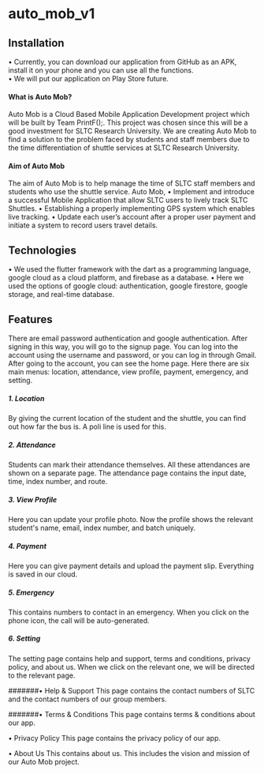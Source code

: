 # auto_mob_v1

## Installation
•	Currently, you can download our application from GitHub as an APK, install it on your phone and you can use all the functions.  
•	We will put our application on Play Store future.

#### What is Auto Mob?
Auto Mob is a Cloud Based Mobile Application Development project which will be built by Team PrintF();. This project was chosen since this will be a good investment for SLTC Research University. We are creating Auto Mob to find a solution to the problem faced by students and staff members due to the time differentiation of shuttle services at SLTC Research University.  

#### Aim of Auto Mob
The aim of Auto Mob is to help manage the time of SLTC staff members and students who use the shuttle service.
Auto Mob, 
•	Implement and introduce a successful Mobile Application that allow SLTC users to lively track SLTC Shuttles.
•	Establishing a properly implementing GPS system which enables live tracking.
•	Update each user’s account after a proper user payment and initiate a system to record users travel details.

## Technologies

•	We used the flutter framework with the dart as a programming language, google cloud as a cloud platform, and firebase as a database.
•	Here we used the options of google cloud: authentication, google firestore, google storage, and real-time database.

## Features

There are email password authentication and google authentication.  After signing in this way, you will go to the signup page.  You can log into the account using the username and password, or you can log in through Gmail.
After going to the account, you can see the home page.  Here there are six main menus: location, attendance, view profile, payment, emergency, and setting.
##### 1.	Location
By giving the current location of the student and the shuttle, you can find out how far the bus is. A poli line is used for this.

##### 2.	Attendance
Students can mark their attendance themselves.  All these attendances are shown on a separate page.  The attendance page contains the input date, time, index number, and route.

##### 3.	View Profile
Here you can update your profile photo.  Now the profile shows the relevant student's name, email, index number, and batch uniquely.

##### 4.	Payment
Here you can give payment details and upload the payment slip.  Everything is saved in our cloud.

##### 5.	Emergency
This contains numbers to contact in an emergency.  When you click on the phone icon, the call will be auto-generated.

##### 6.	Setting
The setting page contains help and support, terms and conditions, privacy policy, and about us.  When we click on the relevant one, we will be directed to the relevant page.

#######•	Help & Support
This page contains the contact numbers of SLTC and the contact numbers of our group members.

#######•	Terms & Conditions 
This page contains terms & conditions about our app.

•	Privacy Policy
This page contains the privacy policy of our app.

•	About Us
This contains about us.  This includes the vision and mission of our Auto Mob project.


